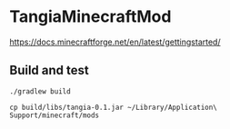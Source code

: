 # TangiaMinecraftMod

https://docs.minecraftforge.net/en/latest/gettingstarted/

## Build and test

`./gradlew build`

`cp build/libs/tangia-0.1.jar ~/Library/Application\ Support/minecraft/mods`
